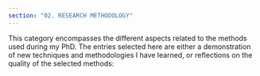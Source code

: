 ```yaml
---
section: "02. RESEARCH METHODOLOGY"
---
```

This category encompasses the different aspects related to the methods used during my PhD. The entries selected here are either a demonstration of new techniques and methodologies I have learned, or reflections on the quality of the selected methods:
